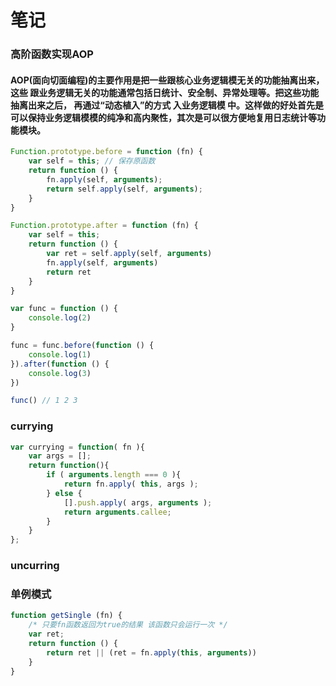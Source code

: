 # 笔记

### 高阶函数实现AOP

#### AOP(面向切面编程)的主要作用是把一些跟核心业务逻辑模无关的功能抽离出来，这些 跟业务逻辑无关的功能通常包括日统计、安全制、异常处理等。把这些功能抽离出来之后， 再通过“动态植入”的方式 入业务逻辑模 中。这样做的好处首先是可以保持业务逻辑模模的纯净和高内聚性，其次是可以很方便地复用日志统计等功能模块。

```js
Function.prototype.before = function (fn) {
    var self = this; // 保存原函数
    return function () {
        fn.apply(self, arguments);
        return self.apply(self, arguments);
    }
}

Function.prototype.after = function (fn) {
    var self = this;
    return function () {
        var ret = self.apply(self, arguments)
        fn.apply(self, arguments)
        return ret
    }
}

var func = function () {
    console.log(2)
}

func = func.before(function () {
    console.log(1)
}).after(function () {
    console.log(3)
})

func() // 1 2 3
```

### currying 

```js 
var currying = function( fn ){ 
    var args = [];
    return function(){
        if ( arguments.length === 0 ){
            return fn.apply( this, args ); 
        } else {
            [].push.apply( args, arguments );
            return arguments.callee; 
        }
    } 
};
```

### uncurring  


### 单例模式

```js
function getSingle (fn) {
    /* 只要fn函数返回为true的结果 该函数只会运行一次 */
    var ret;
    return function () {
        return ret || (ret = fn.apply(this, arguments))
    }
}
```

